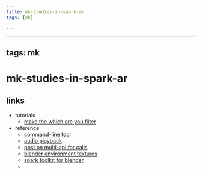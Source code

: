 ```yaml
---
title: mk-studies-in-spark-ar
tags: [mk]

---
```


---
tags: mk
---

# mk-studies-in-spark-ar


## links

- tutorials
    - [make the which are you filter](https://www.youtube.com/watch?v=o5YCrMRT_7o)
- reference
    - [command-line tool](https://sparkar.facebook.com/ar-studio/learn/articles/fundamentals/the-command-line-tool#enabling-a-structured-output)
    - [audio playback](https://sparkar.facebook.com/blog/introducing-ar-music-instagram/)
    - [post on multi-api for calls](https://sparkar.facebook.com/blog/spark-ar-previews-multipeer-api-for-ar-video-calling/)
    - [blender environment textures](https://sparkar.facebook.com/ar-studio/learn/articles/creating-and-prepping-assets/the-blender-environment-textures#the-Blender-environment-textures)
    - [spark toolkit for blender](https://sparkar.facebook.com/ar-studio/learn/articles/creating-and-prepping-assets/toolkit-for-blender)
    - 
